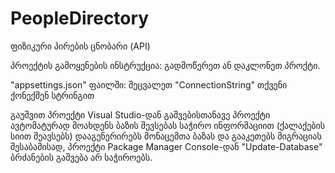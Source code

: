 # PeopleDirectory

ფიზიკური პირების ცნობარი (API)

პროექტის გამოყენების ინსტრუქცია: 
გადმოწერეთ ან დაკლონეთ პროქტი.

"appsettings.json" ფაილში: შეცვალეთ "ConnectionString" თქვენი ქონექშენ სტრინგით

გაუშვით პროექტი Visual Studio-დან
გაშვებისთანავე პროექტი ავტომატურად მოახდენს ბაზის შევსებას საჭირო ინფორმაციით (ქალაქების სიით შეავსებს) 
დააგენერირებს მონაცემთა ბაზას და გააკეთებს მიგრაციას
შესაბამისად, პროექტი Package Manager Console-დან "Update-Database" ბრძანების გაშვება არ საჭიროებს.
